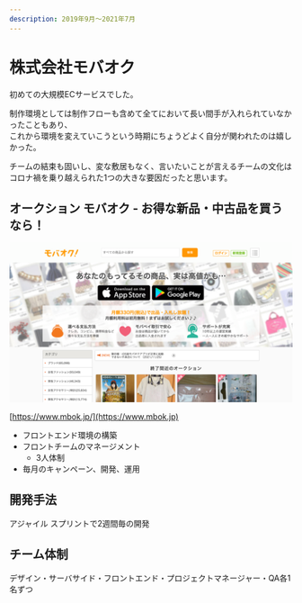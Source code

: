 ```yaml
---
description: 2019年9月〜2021年7月
---
```


# 株式会社モバオク

初めての大規模ECサービスでした。

制作環境としては制作フローも含めて全てにおいて長い間手が入れられていなかったこともあり、\
これから環境を変えていこうという時期にちょうどよく自分が関われたのは嬉しかった。

チームの結束も固いし、変な敷居もなく、言いたいことが言えるチームの文化はコロナ禍を乗り越えられた1つの大きな要因だったと思います。

## オークション モバオク - お得な新品・中古品を買うなら！

![オークション モバオク - お得な新品・中古品を買うなら！](<../.gitbook/assets/image (26).png>)

[https://www.mbok.jp/](https://www.mbok.jp)

* フロントエンド環境の構築
* フロントチームのマネージメント
  * 3人体制
* 毎月のキャンペーン、開発、運用

## 開発手法

アジャイル スプリントで2週間毎の開発

## チーム体制

デザイン・サーバサイド・フロントエンド・プロジェクトマネージャー・QA各1名ずつ
